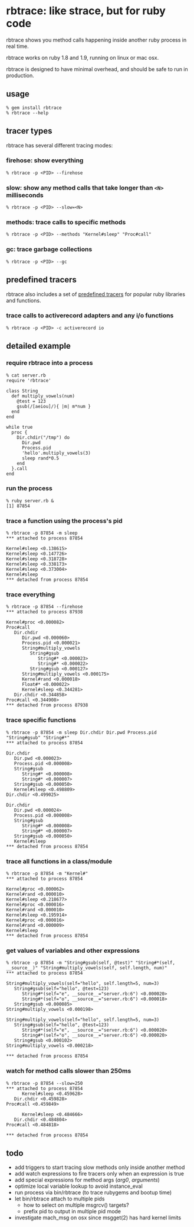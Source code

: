 # rbtrace: like strace, but for ruby code

rbtrace shows you method calls happening inside another ruby process in real
time.

rbtrace works on ruby 1.8 and 1.9, running on linux or mac osx.

rbtrace is designed to have minimal overhead, and should be safe to run
in production.

## usage

    % gem install rbtrace
    % rbtrace --help

## tracer types

rbtrace has several different tracing modes:

### firehose: show everything

    % rbtrace -p <PID> --firehose

### slow: show any method calls that take longer than `<N>` milliseconds

    % rbtrace -p <PID> --slow=<N>

### methods: trace calls to specific methods

    % rbtrace -p <PID> --methods "Kernel#sleep" "Proc#call"

### gc: trace garbage collections

    % rbtrace -p <PID> --gc

## predefined tracers

rbtrace also includes a set of [predefined tracers](https://github.com/tmm1/rbtrace/tree/master/tracers)
for popular ruby libraries and functions.

### trace calls to activerecord adapters and any i/o functions

    % rbtrace -p <PID> -c activerecord io

## detailed example

### require rbtrace into a process

    % cat server.rb
    require 'rbtrace'

    class String
      def multiply_vowels(num)
        @test = 123
        gsub(/[aeiou]/){ |m| m*num }
      end
    end

    while true
      proc {
        Dir.chdir("/tmp") do
          Dir.pwd
          Process.pid
          'hello'.multiply_vowels(3)
          sleep rand*0.5
        end
      }.call
    end

### run the process

    % ruby server.rb &
    [1] 87854

### trace a function using the process's pid

    % rbtrace -p 87854 -m sleep
    *** attached to process 87854

    Kernel#sleep <0.138615>
    Kernel#sleep <0.147726>
    Kernel#sleep <0.318728>
    Kernel#sleep <0.338173>
    Kernel#sleep <0.373004>
    Kernel#sleep
    *** detached from process 87854

### trace everything

    % rbtrace -p 87854 --firehose
    *** attached to process 87938

    Kernel#proc <0.000082>
    Proc#call
       Dir.chdir
          Dir.pwd <0.000060>
          Process.pid <0.000021>
          String#multiply_vowels
             String#gsub
                String#* <0.000023>
                String#* <0.000022>
             String#gsub <0.000127>
          String#multiply_vowels <0.000175>
          Kernel#rand <0.000018>
          Float#* <0.000022>
          Kernel#sleep <0.344281>
       Dir.chdir <0.344858>
    Proc#call <0.344908>
    *** detached from process 87938

### trace specific functions

    % rbtrace -p 87854 -m sleep Dir.chdir Dir.pwd Process.pid "String#gsub" "String#*"
    *** attached to process 87854

    Dir.chdir
       Dir.pwd <0.000023>
       Process.pid <0.000008>
       String#gsub
          String#* <0.000008>
          String#* <0.000007>
       String#gsub <0.000050>
       Kernel#sleep <0.498809>
    Dir.chdir <0.499025>

    Dir.chdir
       Dir.pwd <0.000024>
       Process.pid <0.000008>
       String#gsub
          String#* <0.000008>
          String#* <0.000007>
       String#gsub <0.000050>
       Kernel#sleep
    *** detached from process 87854

### trace all functions in a class/module

    % rbtrace -p 87854 -m "Kernel#"
    *** attached to process 87854

    Kernel#proc <0.000062>
    Kernel#rand <0.000010>
    Kernel#sleep <0.218677>
    Kernel#proc <0.000016>
    Kernel#rand <0.000010>
    Kernel#sleep <0.195914>
    Kernel#proc <0.000016>
    Kernel#rand <0.000009>
    Kernel#sleep
    *** detached from process 87854

### get values of variables and other expressions

    % rbtrace -p 87854 -m "String#gsub(self, @test)" "String#*(self, __source__)" "String#multiply_vowels(self, self.length, num)"
    *** attached to process 87854

    String#multiply_vowels(self="hello", self.length=5, num=3)
       String#gsub(self="hello", @test=123)
          String#*(self="e", __source__="server.rb:6") <0.000020>
          String#*(self="o", __source__="server.rb:6") <0.000018>
       String#gsub <0.000085>
    String#multiply_vowels <0.000198>

    String#multiply_vowels(self="hello", self.length=5, num=3)
       String#gsub(self="hello", @test=123)
          String#*(self="e", __source__="server.rb:6") <0.000020>
          String#*(self="o", __source__="server.rb:6") <0.000020>
       String#gsub <0.000102>
    String#multiply_vowels <0.000218>

    *** detached from process 87854

### watch for method calls slower than 250ms

    % rbtrace -p 87854 --slow=250
    *** attached to process 87854
          Kernel#sleep <0.459628>
       Dir.chdir <0.459828>
    Proc#call <0.459849>

          Kernel#sleep <0.484666>
       Dir.chdir <0.484804>
    Proc#call <0.484818>

    *** detached from process 87854

## todo

* add triggers to start tracing slow methods only inside another method
* add watch expressions to fire tracers only when an expression is true
* add special expressions for method args (_arg0_, _arguments_)
* optimize local variable lookup to avoid instance_eval
* run process via bin/rbtrace (to trace rubygems and bootup time)
* let bin/rbtrace attach to multiple pids
  * how to select on multiple msgrcv() targets?
  * prefix pid to output in multiple pid mode
* investigate mach_msg on osx since msgget(2) has hard kernel limits

